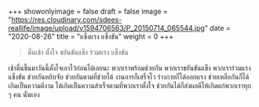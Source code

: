 +++
showonlyimage = false
draft = false
image = "https://res.cloudinary.com/sdees-reallife/image/upload/v1594706563/P_20150714_065544.jpg"
date = "2020-08-26"
title = "แข็งแรง แข็งขัน"
weight = 0
+++
> ตื่นเช้า ตั้งใจ ขยันขันแข็ง ร่วมแรง แข็งขัน

เช้าตื่นขึ้นมาวันนี้ตั้งใจเอาไว้ก่อนได้เลยนะ พวกเราพร้อมช่วยกัน พวกเราขยันขันแข็ง พวกเราร่วมแรงแข็งขัน ช่วยกันหยิบจับ ช่วยกันตามที่ช่วยได้ งานการก็เสร็จไว ร่างกายก็ได้ออกแรง ช่วยเหลือกันก็ได้เกิดเป็นความดีงาม ได้เกิดเป็นความสำเร็จตามที่พวกเราตั้งใจ ช่วยกันได้ก็ส่งผลดีให้เกิดแก่พวกเราทุก ๆ คน นั่นเอง
